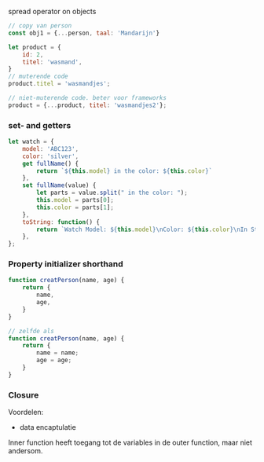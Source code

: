 
spread operator on objects
```js
// copy van person 
const obj1 = {...person, taal: 'Mandarijn'} 

let product = {
	id: 2,
	titel: 'wasmand',
}
// muterende code
product.titel = 'wasmandjes'; 

// niet-muterende code. beter voor frameworks
product = {...product, titel: 'wasmandjes2'};


```

### set- and getters
```js
let watch = {
    model: 'ABC123',      
    color: 'silver',      
    get fullName() {
        return `${this.model} in the color: ${this.color}`
    },
    set fullName(value) {
        let parts = value.split(" in the color: ");
        this.model = parts[0];
        this.color = parts[1];
    },
    toString: function() {
        return `Watch Model: ${this.model}\nColor: ${this.color}\nIn Stock: ${this.isInStock}\nPrice: ${this.price}`;
    },
};
```

### Property initializer shorthand
```js
function creatPerson(name, age) {
	return {
		name,
		age,
	}
}

// zelfde als
function creatPerson(name, age) {
	return {
		name = name;
		age = age;
	}
}
```

### Closure
Voordelen:
- data encaptulatie

Inner function heeft toegang tot de variables in de outer function, maar niet andersom.
